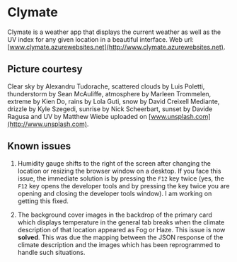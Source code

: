 # Clymate
Clymate is a weather app that displays the current weather as well as the UV index for any given location in a beautiful interface.
Web url: [www.clymate.azurewebsites.net](http://www.clymate.azurewebsites.net).  
## Picture courtesy
Clear sky by Alexandru Tudorache, scattered clouds by Luis Poletti, thunderstorm by Sean McAuliffe, atmosphere by Marleen Trommelen,
extreme by Kien Do, rains by Lola Guti, snow by David Creixell Mediante, drizzle by Kyle Szegedi, sunrise by Nick Scheerbart,
sunset by Davide Ragusa and UV by Matthew Wiebe uploaded on [www.unsplash.com](http://www.unsplash.com).

## Known issues

1. Humidity gauge shifts to the right of the screen after changing the location or resizing the browser window on a desktop. If you
face this issue, the immediate solution is by pressing the `F12` key twice (yes, the `F12` key opens the developer tools and by
pressing the key twice you are opening and closing the developer tools window). I am working on getting this fixed.

2. The background cover images in the backdrop of the primary card which displays temperature in the general tab breaks when the
climate description of that location appeared as Fog or Haze. This issue is now **solved**. This was due the mapping between the
JSON response of the climate description and the images which has been reprogrammed to handle such situations.

